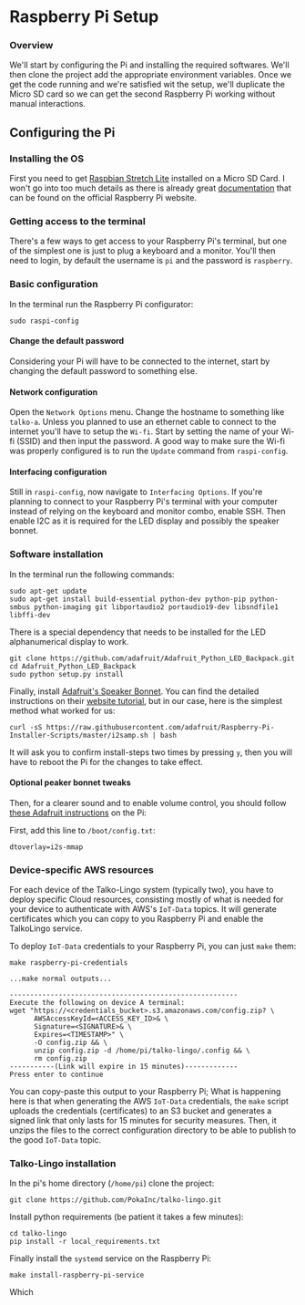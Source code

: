 # Raspberry Pi Setup

### Overview
We'll start by configuring the Pi and installing the required softwares. We'll
then clone the project add the appropriate environment variables. Once we get
the code running and we're satisfied wit the setup, we'll duplicate the Micro SD
card so we can get the second Raspberry Pi working without manual interactions.

## Configuring the Pi

### Installing the OS
First you need to get [Raspbian Stretch Lite](https://www.raspberrypi.org/downloads/raspbian/) installed on a Micro SD
Card. I won't go into too much details as there is already great
[documentation](https://www.raspberrypi.org/documentation/installation/installing-images/README.md) that can be found
on the official Raspberry Pi website.

### Getting access to the terminal

There's a few ways to get access to your Raspberry Pi's terminal, but one of the simplest one is just to plug a keyboard
 and a monitor. You'll then need to login, by default the username is `pi` and the password is `raspberry`.

### Basic configuration
In the terminal run the Raspberry Pi configurator:
```
sudo raspi-config
```

#### Change the default password
Considering your Pi will have to be connected to the internet, start by changing the default password to something
else.

#### Network configuration
Open the `Network Options` menu. Change the hostname to something like `talko-a`. Unless you planned to use an ethernet
cable to connect to the internet you'll have to setup the `Wi-fi`. Start by setting the name of your Wi-fi (SSID) and
then input the password. A good way to make sure the Wi-fi was properly configured is to run the `Update` command from
`raspi-config`.

#### Interfacing configuration
Still in `raspi-config`, now navigate to `Interfacing Options`. If you're planning to connect to your Raspberry Pi's
terminal with your computer instead of relying on the keyboard and monitor combo, enable SSH. Then enable I2C as it is
required for the LED display and possibly the speaker bonnet.


### Software installation

In the terminal run the following commands:
```
sudo apt-get update
sudo apt-get install build-essential python-dev python-pip python-smbus python-imaging git libportaudio2 portaudio19-dev libsndfile1 libffi-dev
```

There is a special dependency that needs to be installed for the LED
alphanumerical display to work.
```
git clone https://github.com/adafruit/Adafruit_Python_LED_Backpack.git
cd Adafruit_Python_LED_Backpack
sudo python setup.py install
```

Finally, install [Adafruit's Speaker Bonnet](). You can find the detailed instructions on their [website tutorial](https://learn.adafruit.com/adafruit-speaker-bonnet-for-raspberry-pi/raspberry-pi-usage), but in our case, here is the simplest method what worked for us:

```
curl -sS https://raw.githubusercontent.com/adafruit/Raspberry-Pi-Installer-Scripts/master/i2samp.sh | bash
```

It will ask you to confirm install-steps two times by pressing `y`, then you
will have to reboot the Pi for the changes to take effect.

#### Optional peaker bonnet tweaks

Then, for a clearer sound and to enable volume control, you should follow [these Adafruit instructions](https://learn.adafruit.com/adafruit-speaker-bonnet-for-raspberry-pi/i2s-tweaks) on the Pi:

First, add this line to `/boot/config.txt`:
```
dtoverlay=i2s-mmap
```

### Device-specific AWS resources

For each device of the Talko-Lingo system (typically two), you have to deploy
specific Cloud resources, consisting mostly of what is needed for your device to
authenticate with AWS's `IoT-Data` topics. It will generate certificates which
you can copy to you Raspberry Pi and enable the TalkoLingo service.

To deploy `IoT-Data` credentials to your Raspberry Pi, you can just `make` them:

```
make raspberry-pi-credentials

...make normal outputs...

--------------------------------------------------------
Execute the following on device A terminal:
wget "https://<credentials_bucket>.s3.amazonaws.com/config.zip? \
      AWSAccessKeyId=<ACCESS_KEY_ID>& \
      Signature=<SIGNATURE>& \
      Expires=<TIMESTAMP>" \
      -O config.zip && \
      unzip config.zip -d /home/pi/talko-lingo/.config && \
      rm config.zip
-----------(Link will expire in 15 minutes)-------------
Press enter to continue
```

You can copy-paste this output to your Raspberry Pi; What is happening here is
that when generating the AWS `IoT-Data` credentials, the `make` script uploads
the credentials (certificates) to an S3 bucket and generates a signed link that
only lasts for 15 minutes for security measures. Then, it unzips the files to
the correct configuration directory to be able to publish to the good `IoT-Data`
topic.

### Talko-Lingo installation
In the pi's home directory (`/home/pi`) clone the project:
```
git clone https://github.com/PokaInc/talko-lingo.git
```

Install python requirements (be patient it takes a few minutes):
```
cd talko-lingo
pip install -r local_requirements.txt
```

Finally install the `systemd` service on the Raspberry Pi:
```
make install-raspberry-pi-service
```

Which

